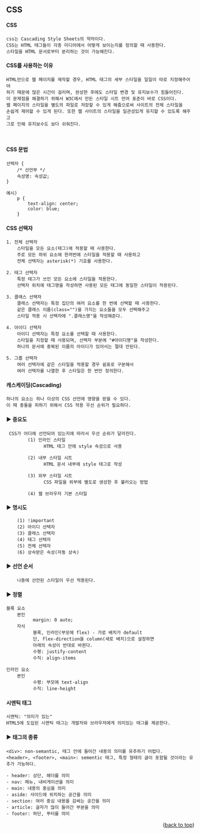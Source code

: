 ## CSS
<a name="readme-top"></a>
#### CSS
	css는 Cascading Style Sheets의 약자이다.
	CSS는 HTML 태그들이 각종 미디어에서 어떻게 보이는지를 정의할 때 사용한다.
	스타일을 HTML 문서로부터 분리하는 것이 가능해진다.
#### CSS를 사용하는 이유
	HTML만으로 웹 페이지를 제작할 경우, HTML 태그의 세부 스타일을 일일이 따로 지정해주어야
	하기 때문에 많은 시간이 걸리며, 완성한 후에도 스타일 변경 및 유지보수가 힘들어진다.
	이 문제점을 해결하기 위해서 W3C에서 만든 스타일 시트 언어 표준이 바로 CSS이다.
	웹 페이지의 스타일을 별도의 파일로 저장할 수 있게 해줌으로써 사이트의 전체 스타일을
	손쉽게 제어할 수 있게 된다. 또한 웹 사이트의 스타일을 일관성있게 유지할 수 있도록 해주고
	그로 인해 유지보수도 보다 쉬워진다.

 <br>
 
#### CSS 문법
	선택자 {
		/* 선언부 */
		속성명: 속성값;
	}

	예시)
		p {
			text-align: center;
			color: blue;
		}
  
 #### CSS 선택자
	1. 전체 선택자
		스타일을 모든 요소(태그)에 적용할 때 사용한다.
		주로 모든 하위 요소에 한꺼번에 스타일을 적용할 때 사용하고
		전체 선택자는 asterisk(*) 기호를 사용한다.

	2. 태그 선택자
		특정 태그가 쓰인 모든 요소에 스타일을 적용한다.
		선택자 위치에 태그명을 작성하면 사용된 모든 태그에 동일한 스타일이 적용된다.

	3. 클래스 선택자
		클래스 선택자는 특정 집단의 여러 요소를 한 번에 선택할 때 사용한다.
		같은 클래스 이름(class="")을 가지는 요소들을 모두 선택해주고
		스타일 적용 시 선택자에 ".클래스명"을 작성해준다.

	4. 아이디 선택자
		아이디 선택자는 특정 요소를 선택할 때 사용한다.
		스타일을 지정할 때 사용되며, 선택자 부분에 "#아이디명"을 작성한다.
		하나의 문서에 중복된 이름의 아이디가 있어서는 절대 안된다.

	5. 그룹 선택자
		여러 선택자에 같은 스타일을 적용할 경우 쉼표로 구분해서
		여러 선택자를 나열한 후 스타일은 한 번만 정의한다.
    

#### 캐스케이딩(Cascading)
	하나의 요소는 하나 이상의 CSS 선언에 영향을 받을 수 있다.
	이 때 충돌을 피하기 위해서 CSS 적용 우선 순위가 필요하다.

#### ▶ 중요도
     CSS가 어디에 선언되어 있는지에 따라서 우선 순위가 달라진다.
		    (1) 인라인 스타일
			      HTML 태그 안에 style 속성으로 사용

		    (2) 내부 스타일 시트
			      HTML 문서 내부에 style 태그로 작성

		    (3) 외부 스타일 시트
			      CSS 파일을 외부에 별도로 생성한 후 불러오는 방법

		    (4) 웹 브라우저 기본 스타일
  
#### ▶ 명시도
		(1) !important
		(2) 아이디 선택자
		(3) 클래스 선택자
		(4) 태그 선택자
		(5) 전체 선택자
		(6) 상속받은 속성(자동 상속)

#### ▶ 선언 순서
		나중에 선언된 스타일이 우선 적용된다.
  

#### ▶ 정렬
	블록 요소
   		본인
  			  margin: 0 auto;  
   		자식
  			  블록, 인라인(부모에 flex) - 가로 배치가 default
  			  단, flex-direction을 column(세로 배치)으로 설정하면
  			  아래의 속성이 반대로 바뀐다.
  			  수평: justify-content
  			  수직: align-items

	인라인 요소
   		본인
  			  수평: 부모에 text-align
  			  수직: line-height

#### 시맨틱 태그
	시맨틱: "의미가 있는"
	HTML5에 도입된 시맨틱 태그는 개발자와 브라우저에게 의미있는 태그를 제공한다.

#### ▶ 태그의 종류
	<div>: non-semantic, 태그 안에 들어간 내용의 의미를 유추하기 어렵다.
	<header>, <footer>, <main>: sementic 태그, 특정 형태의 글이 포함될 것이라는 유추가 가능하다.

	- header: 상단, 헤더를 의미
	- nav: 메뉴, 내비게이션을 의미
	- main: 내용의 중심을 의미
	- aside: 사이드에 위치하는 공간을 의미
	- section: 여러 중심 내용을 감싸는 공간을 의미
	- article: 글자가 많이 들어간 부분을 의미
	- footer: 하단, 푸터를 의미

<p align="right">(<a href="#readme-top">back to top</a>)</p>
